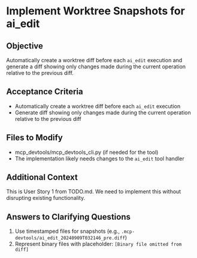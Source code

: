 # Implement Worktree Snapshots for ai_edit

## Objective
Automatically create a worktree diff before each `ai_edit` execution and generate a diff showing only changes made during the current operation relative to the previous diff.

## Acceptance Criteria
- Automatically create a worktree diff before each `ai_edit` execution
- Generate diff showing only changes made during the current operation relative to the previous diff

## Files to Modify
- mcp_devtools/mcp_devtools_cli.py (if needed for the tool)
- The implementation likely needs changes to the `ai_edit` tool handler

## Additional Context
This is User Story 1 from TODO.md. We need to implement this without disrupting existing functionality.

## Answers to Clarifying Questions
1. Use timestamped files for snapshots (e.g., `.mcp-devtools/ai_edit_20240909T032146_pre.diff`)
2. Represent binary files with placeholder: `[Binary file omitted from diff]`
